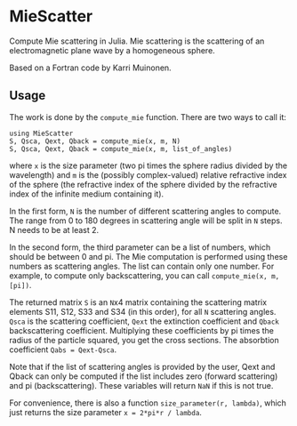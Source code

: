 
# MieScatter

Compute Mie scattering in Julia. Mie scattering is the scattering of
an electromagnetic plane wave by a homogeneous sphere.

Based on a Fortran code by Karri Muinonen.

## Usage

The work is done by the `compute_mie` function. There are two ways to call it:

```
using MieScatter
S, Qsca, Qext, Qback = compute_mie(x, m, N)
S, Qsca, Qext, Qback = compute_mie(x, m, list_of_angles)
```

where `x` is the size parameter (two pi times the sphere radius divided by the wavelength) and
`m` is the (possibly complex-valued) relative refractive index of the sphere (the refractive
index of the sphere divided by the refractive index of the infinite medium containing it).

In the first form, `N` is the number of different scattering angles to compute. The range
from 0 to 180 degrees in scattering angle will be split in `N` steps. N needs to be at least 2.

In the second form, the third parameter can be a list of numbers, which should be between
0 and pi. The Mie computation is performed using these numbers as scattering angles.
The list can contain only one number. For example, to compute only backscattering, you can
call `compute_mie(x, m, [pi])`.

The returned matrix `S` is an `N`x4 matrix containing the scattering matrix elements S11,
S12, S33 and S34 (in this order), for all `N` scattering angles. `Qsca` is the scattering
coefficient, `Qext` the extinction coefficient and `Qback` backscattering coefficient.
Multiplying these coefficients by pi times the radius of the particle squared, you get
the cross sections. The absorbtion coefficient `Qabs = Qext-Qsca`.

Note that if the list of scattering angles is provided by the user, Qext and Qback can
only be computed if the list includes zero (forward scattering) and pi (backscattering).
These variables will return `NaN` if this is not true.

For convenience, there is also a function `size_parameter(r, lambda)`, which just returns
the size parameter `x = 2*pi*r / lambda`.

